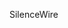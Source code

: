 SilenceWire

<!---
silencewire/silencewire is a ✨ special ✨ repository because its `README.md` (this file) appears on your GitHub profile.
You can click the Preview link to take a look at your changes.
--->
